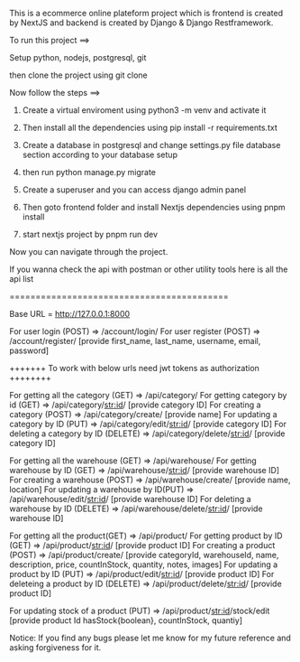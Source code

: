 This is a ecommerce online plateform project which is frontend is created by NextJS and backend is created by Django & Django Restframework.

To run this project ==>

Setup python, nodejs, postgresql, git

then clone the project using git clone

Now follow the steps ==>

1. Create a virtual enviroment using python3 -m venv <name of enviroment> and activate it

2. Then install all the dependencies using pip install -r requirements.txt

3. Create a database in postgresql and change settings.py file database section according to your database setup

4. then run python manage.py migrate

5. Create a superuser and you can access django admin panel

6. Then goto frontend folder and install Nextjs dependencies using pnpm install

7. start nextjs project by pnpm run dev

Now you can navigate through the project.

If you wanna check the api with postman or other utility tools here is all the api list 

==========================================

Base URL = http://127.0.0.1:8000

For user login (POST) => /account/login/
For user register (POST) => /account/register/  [provide first_name, last_name, username, email, password]

+++++++ To work with below urls need jwt tokens as authorization ++++++++

For getting all the category (GET) => /api/category/
For getting category by id (GET) => /api/category/<str:id>/ [provide category ID]
For creating a category (POST) => /api/category/create/ [provide name]
For updating a category by ID (PUT) => /api/category/edit/<str:id>/ [provide category ID]
For deleting a category by ID (DELETE) => /api/category/delete/<str:id>/ [provide category ID]

For getting all the warehouse (GET) => /api/warehouse/
For getting warehouse by ID (GET) => /api/warehouse/<str:id>/ [provide warehouse ID]
For creating a warehouse (POST) => /api/warehouse/create/ [provide name, location]
For updating a warehouse by ID(PUT) => /api/warehouse/edit/<str:id>/ [provide warehouse ID]
For deleting a warehouse by ID (DELETE) => /api/warehouse/delete/<str:id>/ [provide warehouse ID]

For getting all the product(GET) => /api/product/
For getting product by ID (GET) => /api/product/<str:id>/ [provide product ID]
For creating a product (POST) => /api/product/create/ [provide categoryId, warehouseId, name, description, price, countInStock, quantity, notes, images]
For updating a product by ID (PUT) => /api/product/edit/<str:id>/ [provide product ID]
For deleteing a product by ID (DELETE) => /api/product/delete/<str:id>/ [provide product ID]

For updating stock of a product (PUT) => /api/product/<str:id>/stock/edit [provide product Id hasStock{boolean}, countInStock, quantiy]

Notice: If you find any bugs please let me know for my future reference and asking forgiveness for it.
